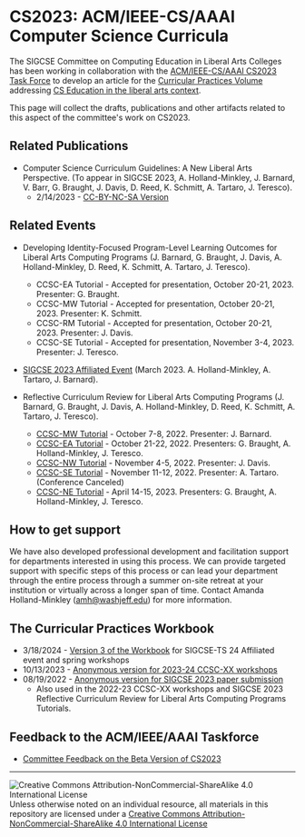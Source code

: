 # CS2023: ACM/IEEE-CS/AAAI Computer Science Curricula

The SIGCSE Committee on Computing Education in Liberal Arts Colleges has been working in collaboration with the [ACM/IEEE-CS/AAAI CS2023 Task Force](https://csed.acm.org/) to develop an article for the [Curricular Practices Volume](https://csed.acm.org/curricular-practices-volume/) addressing [CS Education in the liberal arts context](https://csed.acm.org/curricular-practices-volume-liberal-arts/).

This page will collect the drafts, publications and other artifacts related to this aspect of the committee's work on CS2023.

## Related Publications

* Computer Science Curriculum Guidelines: A New Liberal Arts Perspective. (To appear in SIGCSE 2023, A. Holland-Minkley, J. Barnard, V. Barr, G. Braught, J. Davis, D. Reed, K. Schmitt, A. Tartaro, J. Teresco). 
  * 2/14/2023 - [CC-BY-NC-SA Version](02-14-23-SIGCSE23-CC-BY-NC-SA.pdf)

## Related Events

* Developing Identity-Focused Program-Level Learning Outcomes for Liberal Arts Computing Programs (J. Barnard, G. Braught, J. Davis, A. Holland-Minkley, D. Reed, K. Schmitt, A. Tartaro, J. Teresco).
  * CCSC-EA Tutorial - Accepted for presentation, October 20-21, 2023. Presenter: G. Braught.
  * CCSC-MW Tutorial - Accepted for presentation, October 20-21, 2023. Presenter: K. Schmitt.
  * CCSC-RM Tutorial - Accepted for presentation, October 20-21, 2023. Presenter: J. Davis.
  * CCSC-SE Tutorial - Accepted for presentation, November 3-4, 2023. Presenter: J. Teresco.

* [SIGCSE 2023 Affiliated Event](https://computing-in-the-liberal-arts.github.io/SIGCSE2023-Affiliated-Event/) (March 2023. A. Holland-Minkley, A. Tartaro, J. Barnard).
* Reflective Curriculum Review for Liberal Arts Computing Programs (J. Barnard, G. Braught, J. Davis, A. Holland-Minkley, D. Reed, K. Schmitt, A. Tartaro, J. Teresco).
  * [CCSC-MW Tutorial](https://dl.acm.org/doi/10.5555/3580619.3580627) - October 7-8, 2022. Presenter: J. Barnard.
  * [CCSC-EA Tutorial](https://dl.acm.org/doi/abs/10.5555/3580523.3580543) - October 21-22, 2022. Presenters: G. Braught, A. Holland-Minkley, J. Teresco.
  * [CCSC-NW Tutorial](https://dl.acm.org/doi/10.5555/3575618.3575631) - November 4-5, 2022. Presenter: J. Davis.
  * [CCSC-SE Tutorial](https://dl.acm.org/doi/10.5555/3581625.3581638) - November 11-12, 2022. Presenter: A. Tartaro. (Conference Canceled)
  * [CCSC-NE Tutorial](https://dl.acm.org/doi/10.5555/3606402.3606406) - April 14-15, 2023. Presenters: G. Braught, A. Holland-Minkley, J. Teresco.

## How to get support

We have also developed professional development and facilitation support for departments interested in using this process. We can provide targeted support with specific steps of this process or can lead your department through the entire process through a summer on-site retreat at your institution or virtually across a longer span of time. Contact Amanda Holland-Minkley ([amh@washjeff.edu](mailto:amh@washjeff.edu)) for more information.

## The Curricular Practices Workbook

* 3/18/2024 - [Version 3 of the Workbook](https://docs.google.com/document/d/1QyBftY01oZxVw_KJCjSz0vmZ2orLyC6LkGGiqpi914I/edit?usp=drive_link) for SIGCSE-TS 24 Affiliated event and spring workshops
* 10/13/2023 - [Anonymous version for 2023-24 CCSC-XX workshops](10-13-23-ProcessWorkbook.pdf)
* 08/19/2022 - [Anonymous version for SIGCSE 2023 paper submission](08-19-22-ProcessWorkbook.pdf)
  * Also used in the 2022-23 CCSC-XX workshops and SIGCSE 2023 Reflective Curriculum Review for Liberal Arts Computing Programs Tutorials.

## Feedback to the ACM/IEEE/AAAI Taskforce

* [Committee Feedback on the Beta Version of CS2023](CS2023_Beta_Feedback.pdf)

___
![Creative Commons Attribution-NonCommercial-ShareAlike 4.0 International License](https://i.creativecommons.org/l/by-nc-sa/4.0/88x31.png "Creative Commons Attribution-NonCommercial-ShareAlike 4.0 International License") Unless otherwise noted on an individual resource, all materials in this repository are licensed under a [Creative Commons Attribution-NonCommercial-ShareAlike 4.0 International License](http://creativecommons.org/licenses/by-nc-sa/4.0/)
